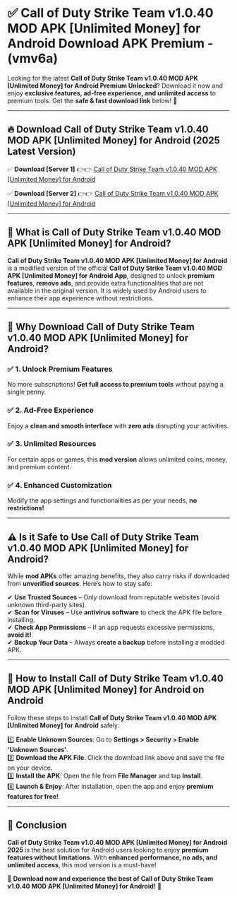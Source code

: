 
# ✅ Call of Duty Strike Team v1.0.40 MOD APK [Unlimited Money] for Android Download APK Premium -  (vmv6a) 

Looking for the latest **Call of Duty Strike Team v1.0.40 MOD APK [Unlimited Money] for Android Premium Unlocked**? Download it now and enjoy **exclusive features, ad-free experience, and unlimited access** to premium tools. Get the **safe & fast download link** below! 🚀

---

## 🔥 Download Call of Duty Strike Team v1.0.40 MOD APK [Unlimited Money] for Android (2025 Latest Version)

✅ **Download [Server 1]** 👉👉 [Call of Duty Strike Team v1.0.40 MOD APK [Unlimited Money] for Android ](https://apkcomod.com?title=Call_of_Duty_Strike_Team_v1.0.40_MOD_APK_[Unlimited_Money]_for_Android)  

✅ **Download [Server 2]** 👉👉 [Call of Duty Strike Team v1.0.40 MOD APK [Unlimited Money] for Android ](https://apkcomod.com?title=Call_of_Duty_Strike_Team_v1.0.40_MOD_APK_[Unlimited_Money]_for_Android)  


---

## 📌 What is Call of Duty Strike Team v1.0.40 MOD APK [Unlimited Money] for Android?

**Call of Duty Strike Team v1.0.40 MOD APK [Unlimited Money] for Android** is a modified version of the official **Call of Duty Strike Team v1.0.40 MOD APK [Unlimited Money] for Android App**, designed to unlock **premium features**, **remove ads**, and provide extra functionalities that are not available in the original version. It is widely used by Android users to enhance their app experience without restrictions.

---

## 🌟 Why Download Call of Duty Strike Team v1.0.40 MOD APK [Unlimited Money] for Android?

### ✅ 1. Unlock Premium Features
No more subscriptions! **Get full access to premium tools** without paying a single penny.

### ✅ 2. Ad-Free Experience
Enjoy a **clean and smooth interface** with **zero ads** disrupting your activities.

### ✅ 3. Unlimited Resources
For certain apps or games, this **mod version** allows unlimited coins, money, and premium content.

### ✅ 4. Enhanced Customization
Modify the app settings and functionalities as per your needs, **no restrictions!**

---

## ⚠️ Is it Safe to Use Call of Duty Strike Team v1.0.40 MOD APK [Unlimited Money] for Android?

While **mod APKs** offer amazing benefits, they also carry risks if downloaded from **unverified sources**. Here’s how to stay safe:

✔ **Use Trusted Sources** – Only download from reputable websites (avoid unknown third-party sites).  
✔ **Scan for Viruses** – Use **antivirus software** to check the APK file before installing.  
✔ **Check App Permissions** – If an app requests excessive permissions, **avoid it!**  
✔ **Backup Your Data** – Always **create a backup** before installing a modded APK.

---

## 📲 How to Install Call of Duty Strike Team v1.0.40 MOD APK [Unlimited Money] for Android on Android

Follow these steps to install **Call of Duty Strike Team v1.0.40 MOD APK [Unlimited Money] for Android** safely:

1️⃣ **Enable Unknown Sources**: Go to **Settings > Security > Enable 'Unknown Sources'**.  
2️⃣ **Download the APK File**: Click the download link above and save the file on your device.  
3️⃣ **Install the APK**: Open the file from **File Manager** and tap **Install**.  
4️⃣ **Launch & Enjoy**: After installation, open the app and enjoy **premium features for free!**

---

## 🚀 Conclusion

**Call of Duty Strike Team v1.0.40 MOD APK [Unlimited Money] for Android 2025** is the best solution for Android users looking to enjoy **premium features without limitations**. With **enhanced performance, no ads, and unlimited access**, this mod version is a must-have!

🔻 **Download now and experience the best of Call of Duty Strike Team v1.0.40 MOD APK [Unlimited Money] for Android!** 🔻

